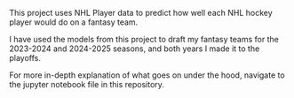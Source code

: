 This project uses NHL Player data to predict how well each NHL hockey player would do on a fantasy team.

I have used the models from this project to draft my fantasy teams for the 2023-2024 and 2024-2025 seasons, and both years I made it to the playoffs.

For more in-depth explanation of what goes on under the hood, navigate to the jupyter notebook file in this repository.
